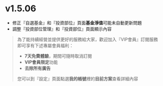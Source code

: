 # v1.5.06
- 修正『自選基金』和『投資部位』頁面**基金淨值**可能未自動更新問題
- 調整『投資部位管理』和『投資部位』頁面顯示內容

> 為了能持續經營並提供更好的服務給大家，歡迎加入『VIP會員』訂閱服務即可享有下述專屬會員福利：
> * **7天免費體驗**，期間可隨時取消訂閱
> * **VIP會員限定**功能
> * **去除所有廣告**
>
> 您可以到『設定』頁面點選**我的帳號**裡的**目前方案**查看詳細內容

 